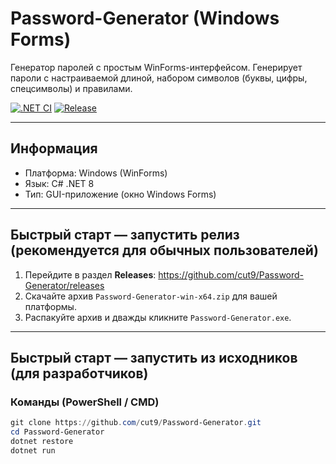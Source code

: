 # Password-Generator (Windows Forms)

Генератор паролей с простым WinForms-интерфейсом. Генерирует пароли с настраиваемой длиной, набором символов (буквы, цифры, спецсимволы) и правилами.

[![.NET CI](https://github.com/cut9/Password-Generator/actions/workflows/dotnet-ci-windows.yml/badge.svg)](https://github.com/cut9/Password-Generator/actions)
[![Release](https://img.shields.io/github/v/release/cut9/Password-Generator)](https://github.com/cut9/Password-Generator/releases)

---

## Информация
- Платформа: Windows (WinForms)
- Язык: C# .NET 8
- Тип: GUI-приложение (окно Windows Forms)

---

## Быстрый старт — запустить релиз (рекомендуется для обычных пользователей)

1. Перейдите в раздел **Releases**: https://github.com/cut9/Password-Generator/releases  
2. Скачайте архив `Password-Generator-win-x64.zip` для вашей платформы.  
3. Распакуйте архив и дважды кликните `Password-Generator.exe`.

---

## Быстрый старт — запустить из исходников (для разработчиков)

### Команды (PowerShell / CMD)
```powershell
git clone https://github.com/cut9/Password-Generator.git
cd Password-Generator
dotnet restore
dotnet run
